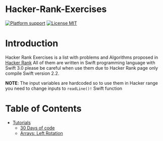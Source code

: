 # Hacker-Rank-Exercises

[![Platform support](https://img.shields.io/badge/platform-ios%20%7C%20osx%20%7C%20tvos%20%7C%20watchos-lightgrey.svg?style=flat-square)](https://github.com/gorozco58/Hacker-Rank-Exercises/blob/master/LICENSE.md) [![License MIT](https://img.shields.io/badge/license-MIT-blue.svg?style=flat-square)](https://github.com/gorozco58/Hacker-Rank-Exercises/blob/master/LICENSE.md)

# Introduction

Hacker Rank Exercises is a list with problems and Algorithms proposed in [Hacker Rank](https://www.hackerrank.com) All of them are written in Swift programming language with Swift 3.0 please be careful when use them due to Hacker Rank page only compile Swift version 2.2.

**NOTE**: The input variables are hardcoded so to use them in Hacker range you need to change inputs to `readLine()!` Swift function  

# Table of Contents

- [Tutorials](https://github.com/gorozco58/Hacker-Rank-Exercises/tree/master/Tutorials)
    - [30 Days of code](https://github.com/gorozco58/Hacker-Rank-Exercises/tree/master/Tutorials/30%20Days%20of%20code)
    - [Arrays: Left Rotation](https://github.com/gorozco58/Hacker-Rank-Exercises/tree/master/Tutorials/Cracking%20the%20Coding%20Interview)
